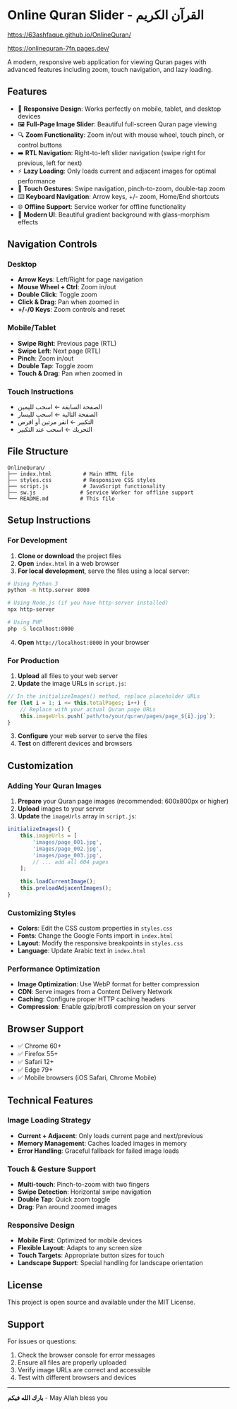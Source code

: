 # Online Quran Slider - القرآن الكريم

https://63ashfaque.github.io/OnlineQuran/

https://onlinequran-7fn.pages.dev/


A modern, responsive web application for viewing Quran pages with advanced features including zoom, touch navigation, and lazy loading.

## Features

- 📱 **Responsive Design**: Works perfectly on mobile, tablet, and desktop devices
- 🖼️ **Full-Page Image Slider**: Beautiful full-screen Quran page viewing
- 🔍 **Zoom Functionality**: Zoom in/out with mouse wheel, touch pinch, or control buttons
- ➡️ **RTL Navigation**: Right-to-left slider navigation (swipe right for previous, left for next)
- ⚡ **Lazy Loading**: Only loads current and adjacent images for optimal performance
- 🎯 **Touch Gestures**: Swipe navigation, pinch-to-zoom, double-tap zoom
- ⌨️ **Keyboard Navigation**: Arrow keys, +/- zoom, Home/End shortcuts
- 🌐 **Offline Support**: Service worker for offline functionality
- 🎨 **Modern UI**: Beautiful gradient background with glass-morphism effects

## Navigation Controls

### Desktop
- **Arrow Keys**: Left/Right for page navigation
- **Mouse Wheel + Ctrl**: Zoom in/out
- **Double Click**: Toggle zoom
- **Click & Drag**: Pan when zoomed in
- **+/-/0 Keys**: Zoom controls and reset

### Mobile/Tablet
- **Swipe Right**: Previous page (RTL)
- **Swipe Left**: Next page (RTL)
- **Pinch**: Zoom in/out
- **Double Tap**: Toggle zoom
- **Touch & Drag**: Pan when zoomed in

### Touch Instructions
- الصفحة السابقة ← اسحب لليمين
- الصفحة التالية ← اسحب لليسار
- التكبير ← انقر مرتين أو اقرص
- التحريك ← اسحب عند التكبير

## File Structure

```
OnlineQuran/
├── index.html          # Main HTML file
├── styles.css          # Responsive CSS styles
├── script.js           # JavaScript functionality
├── sw.js              # Service Worker for offline support
└── README.md          # This file
```

## Setup Instructions

### For Development

1. **Clone or download** the project files
2. **Open** `index.html` in a web browser
3. **For local development**, serve the files using a local server:

```bash
# Using Python 3
python -m http.server 8000

# Using Node.js (if you have http-server installed)
npx http-server

# Using PHP
php -S localhost:8000
```

4. **Open** `http://localhost:8000` in your browser

### For Production

1. **Upload** all files to your web server
2. **Update** the image URLs in `script.js`:

```javascript
// In the initializeImages() method, replace placeholder URLs
for (let i = 1; i <= this.totalPages; i++) {
    // Replace with your actual Quran page URLs
    this.imageUrls.push(`path/to/your/quran/pages/page_${i}.jpg`);
}
```

3. **Configure** your web server to serve the files
4. **Test** on different devices and browsers

## Customization

### Adding Your Quran Images

1. **Prepare** your Quran page images (recommended: 600x800px or higher)
2. **Upload** images to your server
3. **Update** the `imageUrls` array in `script.js`:

```javascript
initializeImages() {
    this.imageUrls = [
        'images/page_001.jpg',
        'images/page_002.jpg',
        'images/page_003.jpg',
        // ... add all 604 pages
    ];
    
    this.loadCurrentImage();
    this.preloadAdjacentImages();
}
```

### Customizing Styles

- **Colors**: Edit the CSS custom properties in `styles.css`
- **Fonts**: Change the Google Fonts import in `index.html`
- **Layout**: Modify the responsive breakpoints in `styles.css`
- **Language**: Update Arabic text in `index.html`

### Performance Optimization

- **Image Optimization**: Use WebP format for better compression
- **CDN**: Serve images from a Content Delivery Network
- **Caching**: Configure proper HTTP caching headers
- **Compression**: Enable gzip/brotli compression on your server

## Browser Support

- ✅ Chrome 60+
- ✅ Firefox 55+
- ✅ Safari 12+
- ✅ Edge 79+
- ✅ Mobile browsers (iOS Safari, Chrome Mobile)

## Technical Features

### Image Loading Strategy
- **Current + Adjacent**: Only loads current page and next/previous
- **Memory Management**: Caches loaded images in memory
- **Error Handling**: Graceful fallback for failed image loads

### Touch & Gesture Support
- **Multi-touch**: Pinch-to-zoom with two fingers
- **Swipe Detection**: Horizontal swipe navigation
- **Double Tap**: Quick zoom toggle
- **Drag**: Pan around zoomed images

### Responsive Design
- **Mobile First**: Optimized for mobile devices
- **Flexible Layout**: Adapts to any screen size
- **Touch Targets**: Appropriate button sizes for touch
- **Landscape Support**: Special handling for landscape orientation

## License

This project is open source and available under the MIT License.

## Support

For issues or questions:
1. Check the browser console for error messages
2. Ensure all files are properly uploaded
3. Verify image URLs are correct and accessible
4. Test with different browsers and devices

---

**بارك الله فيكم** - May Allah bless you
